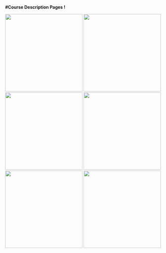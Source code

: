 **#Course Description Pages !**

<img src="https://github.com/rasandilikshana/CourseDiscription/assets/71342393/9463081d-c7e3-424a-8252-665bcabd3bce" width=250>
<img src="https://github.com/rasandilikshana/CourseDiscription/assets/71342393/77de5d8b-c8a2-4fb4-89c0-dd674734d53e" width=250>
<img src="https://github.com/rasandilikshana/CourseDiscription/assets/71342393/598176ac-3965-4eac-9322-bc050a80e0ef" width=250>
<img src="https://github.com/rasandilikshana/CourseDiscription/assets/71342393/8212371c-677e-417b-bb0a-23398f8c471f" width=250>
<img src="https://github.com/rasandilikshana/CourseDiscription/assets/71342393/b187c9d1-2c57-4fb2-a6d9-714c99565324" width=250>
<img src="https://github.com/rasandilikshana/CourseDiscription/assets/71342393/5e8eb8d2-2eec-478c-a39d-34dd4cc6783a" width=250>
